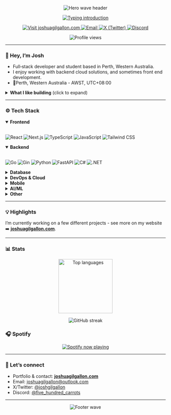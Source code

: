 <!-- Hero -->
<p align="center">
  <img src="https://capsule-render.vercel.app/api?type=waving&color=0:6EE7F9,100:8B5CF6&height=180&section=header&text=Josh%20Gilgallon&fontSize=48&fontColor=ffffff&fontAlignY=35&desc=Full‑stack%20Developer%20·%20Perth%20WA&descAlignY=55&animation=twinkling" alt="Hero wave header" />
</p>

<!-- Typing headline -->
<p align="center">
  <a href="https://joshuagilgallon.com">
    <img src="https://readme-typing-svg.demolab.com?font=Inter&size=24&duration=2800&pause=800&color=8B5CF6&center=true&vCenter=true&multiline=true&width=800&height=80&lines=I+design%2C+build%2C+and+ship+web+%26+cloud+solutions.;TypeScript+%7C+Go+%7C+.NET+%7C+React+%7C+Next.js" alt="Typing introduction" />
  </a>
</p>

<!-- Primary CTA and Socials -->
<p align="center">
  <a href="https://joshuagilgallon.com">
    <img alt="Visit joshuagilgallon.com" src="https://img.shields.io/badge/Visit%20my%20site-joshuagilgallon.com-ff477e?style=for-the-badge&logo=google-chrome&logoColor=white">
  </a>
  <a href="mailto:joshuagilgallon@outlook.com">
    <img alt="Email" src="https://img.shields.io/badge/Email-joshuagilgallon%40outlook.com-3b82f6?style=for-the-badge&logo=microsoft-outlook&logoColor=white">
  </a>
  <a href="https://twitter.com/joshgilgallon">
    <img alt="X (Twitter)" src="https://img.shields.io/badge/X_(Twitter)-000000?style=for-the-badge&logo=x&logoColor=white">
  </a>
  <a href="https://discord.com/users/985064786473668618">
    <img alt="Discord" src="https://img.shields.io/badge/Discord-5865F2?style=for-the-badge&logo=discord&logoColor=white">
  </a>
  <!--
  <a href="https://fb.com/61551016299002">
    <img alt="Facebook" src="https://img.shields.io/badge/Facebook-1877F2?style=for-the-badge&logo=facebook&logoColor=white">
  </a>
</p> just going to remove facebook because otherwise the socials went too wide but if u need my facebook its here
--!> 

<p align="center">
  <img src="https://komarev.com/ghpvc/?username=joshuagilgallon&label=Profile%20views&color=0e75b6&style=flat" alt="Profile views" />
</p>

---

<!-- About -->
### 👋 Hey, I’m Josh
- Full‑stack developer and student based in Perth, Western Australia.
- I enjoy working with backend cloud solutions, and sometimes front end development.
- 📍Perth, Western Australia - AWST, UTC+08:00 

<details>
  <summary><b>What I like building</b> (click to expand)</summary>

- Modern web apps with React/Next.js + TypeScript
- APIs and services in Go/Gin
- SQL powered backends on Postgres
- Cloud with Digital Ocean, Azure and AWS. Experienced with Git.
</details>

---

<!-- Tech stack -->
### ⚙️ Tech Stack

<details open>
<summary><b>Frontend</b></summary>
<br>

![React](https://img.shields.io/badge/React-61DAFB?style=for-the-badge&logo=react&logoColor=000)
![Next.js](https://img.shields.io/badge/Next.js-000000?style=for-the-badge&logo=nextdotjs&logoColor=fff)
![TypeScript](https://img.shields.io/badge/TypeScript-3178C6?style=for-the-badge&logo=typescript&logoColor=fff)
![JavaScript](https://img.shields.io/badge/JavaScript-F7DF1E?style=for-the-badge&logo=javascript&logoColor=000)
![Tailwind CSS](https://img.shields.io/badge/Tailwind_CSS-38B2AC?style=for-the-badge&logo=tailwindcss&logoColor=fff)
</details>

<details open>
<summary><b>Backend</b></summary>
<br>

![Go](https://img.shields.io/badge/Go-00ADD8?style=for-the-badge&logo=go&logoColor=fff)
![Gin](https://img.shields.io/badge/Gin-00ADD8?style=for-the-badge&logo=go&logoColor=fff)
![Python](https://img.shields.io/badge/Python-3776AB?style=for-the-badge&logo=python&logoColor=fff)
![FastAPI](https://img.shields.io/badge/FastAPI-009688?style=for-the-badge&logo=fastapi&logoColor=fff)
![C#](https://img.shields.io/badge/C%23-239120?style=for-the-badge&logo=csharp&logoColor=fff)
![.NET](https://img.shields.io/badge/.NET-512BD4?style=for-the-badge&logo=dotnet&logoColor=fff)
</details>

<details>
<summary><b>Database</b></summary>
<br>

![PostgreSQL](https://img.shields.io/badge/PostgreSQL-336791?style=for-the-badge&logo=postgresql&logoColor=fff)
![MongoDB](https://img.shields.io/badge/MongoDB-47A248?style=for-the-badge&logo=mongodb&logoColor=fff)
![SQL Server](https://img.shields.io/badge/SQL_Server-CC2927?style=for-the-badge&logo=microsoftsqlserver&logoColor=fff)
![SQLite](https://img.shields.io/badge/SQLite-003B57?style=for-the-badge&logo=sqlite&logoColor=fff)
</details>

<details>
<summary><b>DevOps & Cloud</b></summary>
<br>

![DigitalOcean](https://img.shields.io/badge/DigitalOcean-0080FF?style=for-the-badge&logo=digitalocean&logoColor=fff)
![AWS](https://img.shields.io/badge/AWS-232F3E?style=for-the-badge&logo=amazonwebservices&logoColor=fff)
![Azure](https://img.shields.io/badge/Azure-0089D6?style=for-the-badge&logo=microsoftazure&logoColor=fff)
![Heroku](https://img.shields.io/badge/Heroku-430098?style=for-the-badge&logo=heroku&logoColor=fff)
![Fly.io](https://img.shields.io/badge/Fly.io-8B5CF6?style=for-the-badge&logo=flydotio&logoColor=fff)
![Git](https://img.shields.io/badge/Git-F05032?style=for-the-badge&logo=git&logoColor=fff)
![SSH](https://img.shields.io/badge/SSH-4D4D4D?style=for-the-badge&logo=gnubash&logoColor=fff)
![Linux](https://img.shields.io/badge/Linux-FCC624?style=for-the-badge&logo=linux&logoColor=000)
</details>

<details>
<summary><b>Mobile</b></summary>
<br>

![Android](https://img.shields.io/badge/Android-3DDC84?style=for-the-badge&logo=android&logoColor=fff)
![Xamarin](https://img.shields.io/badge/Xamarin-3498DB?style=for-the-badge&logo=xamarin&logoColor=fff)
![.NET MAUI](https://img.shields.io/badge/.NET_MAUI-512BD4?style=for-the-badge&logo=dotnet&logoColor=fff)
</details>

<details>
<summary><b>AI/ML</b></summary>
<br>

![TensorFlow](https://img.shields.io/badge/TensorFlow-FF6F00?style=for-the-badge&logo=tensorflow&logoColor=fff)
![PyTorch](https://img.shields.io/badge/PyTorch-EE4C2C?style=for-the-badge&logo=pytorch&logoColor=fff)
![scikit-learn](https://img.shields.io/badge/scikit_learn-F7931E?style=for-the-badge&logo=scikitlearn&logoColor=fff)
</details>

<details>
<summary><b>Other</b></summary>
<br>

![Arduino](https://img.shields.io/badge/Arduino-00979D?style=for-the-badge&logo=arduino&logoColor=fff)
![Blender](https://img.shields.io/badge/Blender-F5792A?style=for-the-badge&logo=blender&logoColor=fff)
![Selenium](https://img.shields.io/badge/Selenium-43B02A?style=for-the-badge&logo=selenium&logoColor=fff)
![GTK](https://img.shields.io/badge/GTK-4A90E2?style=for-the-badge&logo=gtk&logoColor=fff)
![wxWidgets](https://img.shields.io/badge/wxWidgets-007ACC?style=for-the-badge&logo=wxwidgets&logoColor=fff)
</details>

---

<!-- Projects -->
### 💡 Highlights
I’m currently working on a few different projects - see more on my website
➡️ <a href="https://joshuagilgallon.com"><b>joshuagilgallon.com</b></a>.

---

<!-- Stats -->
### 📊 Stats

<p align="center">
  <!--<img src="https://github-readme-stats.vercel.app/api?username=joshuagilgallon&show_icons=true&theme=tokyonight&rank_icon=github&include_all_commits=true" alt="GitHub stats" height="170" /> --!>
  <img src="https://github-readme-stats.vercel.app/api/top-langs/?username=joshuagilgallon&layout=compact&theme=tokyonight&langs_count=10&card_width=320" alt="Top languages" height="170" />
</p> 

<p align="center">
  <img src="https://github-readme-streak-stats.herokuapp.com/?user=joshuagilgallon&theme=tokyonight" alt="GitHub streak" />
</p>

<!--
<p align="center">
  <a href="https://github.com/ryo-ma/github-profile-trophy">
    <img src="https://github-profile-trophy.vercel.app/?username=joshuagilgallon&theme=discord&row=1&no-bg=true&margin-w=10&margin-h=10" alt="Trophies" />
  </a>
</p>
--!>

<!--
<p align="center">
  <img src="https://github-readme-activity-graph.vercel.app/graph?username=joshuagilgallon&theme=tokyo-night&area=true&hide_border=true" alt="Contribution graph" />
</p>
--!>

<!--
<p align="center">
  <img src="https://metrics.lecoq.io/joshuagilgallon?template=classic&base.repositories=0&languages=1&languages.limit=8&languages.colors=github&languages.sections=most-used&config.timezone=Australia/Perth" alt="Metrics: languages" />
</p>
--!>

<!-- Spotify  -->
### 🎧 Spotify

<p align="center">
  <a href="https://spotify-github-profile.kittinanx.com/api/view?uid=nvlujlh4k7g3zs0pe3b3xniwu&redirect=true">
    <img src="https://spotify-github-profile.kittinanx.com/api/view?uid=nvlujlh4k7g3zs0pe3b3xniwu&cover_image=true&theme=novatorem&show_offline=true&background_color=121212&interchange=false&bar_color=53b14f&bar_color_cover=false" alt="Spotify now playing" />
  </a>
</p>

---

<!-- Contact -->
### 💬 Let’s connect
- Portfolio & contact: <a href="https://joshuagilgallon.com"><b>joshuagilgallon.com</b></a>
- Email: <a href="mailto:joshuagilgallon@outlook.com">joshuagilgallon@outlook.com</a>
- X/Twitter: <a href="https://twitter.com/joshgilgallon">@joshgilgallon</a>
- Discord: <a href="https://discord.com/users/986935643458400296">@five_hundred_carrots</a>

---

<!-- Footer -->
<p align="center">
  <img src="https://capsule-render.vercel.app/api?type=waving&color=0:8B5CF6,100:06B6D4&height=100&section=footer&animation=twinkling" alt="Footer wave" />
</p>
